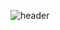 ![header](https://capsule-render.vercel.app/api?type=rect&color=gradient&height=100&section=header&text=%20CBL%20Story%20&desc=Joyffindor&fontSize=40&textBg=true&fontAlign=25&descAlign=65&descAlignY=65&descSize=24) 

